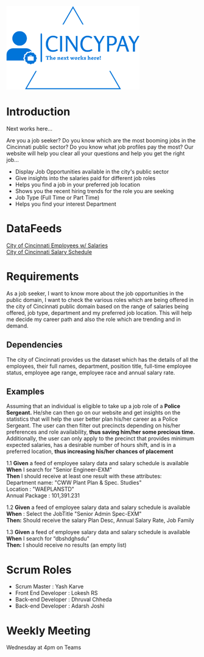 <img src="https://github.com/dhruval-01/IS7024/blob/master/logo-no-background.png" width="350" alt="accessibility text">

# Introduction
Next works here...

Are you a job seeker? Do you know which are the most booming jobs in the Cincinnati public sector? Do you know what job profiles pay the most? Our website will help you clear all your questions and help you get the right job...

* Display Job Opportunities available in the city's public sector  
* Give insights into the salaries paid for different job roles
* Helps you find a job in your preferred job location 
* Shows you the recent hiring trends for the role you are seeking
* Job Type (Full Time or Part Time)
* Helps you find your interest Department

# DataFeeds

<a href="https://data.cincinnati-oh.gov/Efficient-Service-Delivery/City-of-Cincinnati-Employees-w-Salaries/wmj4-ygbf">City of Cincinnati Employees w/ Salaries</a><br/>
<a href="https://data.cincinnati-oh.gov/Efficient-Service-Delivery/City-of-Cincinnati-Department-Information/txnn-6e6x">City of Cincinnati Salary Schedule</a>

# Requirements
As a job seeker, I want to know more about the job opportunities in the public domain, I want to check the various roles which are being offered in the city of Cincinnati public domain based on the range of salaries being offered, job type, department and my preferred job location. This will help me decide my career path and also the role which are trending and in demand.

## Dependencies

The city of Cincinnati provides us the dataset which has the details of all the employees, their full names, department, position title, full-time employee status, employee age range, employee race and annual salary rate.

## Examples

Assuming that an individual is eligible to take up a job role of a <strong>Police Sergeant.</strong> He/she can then go on our website and get insights on the statistics that will help the user better plan his/her career as a Police Sergeant. The user can then filter out precincts depending on his/her preferences and role availability,<strong> thus saving him/her some precious time.</strong> Additionally, the user can only apply to the precinct that provides minimum expected salaries, has a desirable number of hours shift, and is in a preferred location, <strong>thus increasing his/her chances of placement</strong>

1.1
<strong>Given</strong> a feed of employee salary data and salary schedule is available <br>
   <strong>When</strong> I search for "Senior Engineer-EXM" <br>
   <strong>Then</strong> I should receive at least one result with these attributes:<br>
   Department name: "CWW Plant Plan & Spec. Studies"<br>
   Location : "WAEPLANSTD"	<br>
   Annual Package : 101,391.231 <br>
 
1.2
<strong>Given</strong> a feed of employee salary data and salary schedule is available<br/>
<strong>When</strong> : 
		Select the JobTitle "Senior Admin Spec-EXM" <br/>
		<strong>Then:</strong>
		Should receive the salary Plan Desc, Annual Salary Rate, Job Family 
 
 1.3
<strong>Given</strong> a feed of employee salary data and salary schedule is available <br/>
<strong>When</strong> I search for “dbshdghsdu” <br/>
<strong>Then:</strong> I should receive no results (an empty list)
   
   

# Scrum Roles

* Scrum Master : Yash Karve
* Front End Developer : Lokesh RS
* Back-end Developer : Dhruval Chheda
* Back-end Developer : Adarsh Joshi

# Weekly Meeting
 
 Wednesday at 4pm on Teams
